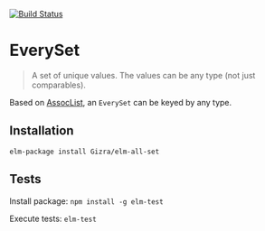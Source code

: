 [![Build Status](https://travis-ci.org/Gizra/elm-all-set.svg?branch=master)](https://travis-ci.org/Gizra/elm-all-set)

EverySet
========

> A set of unique values. The values can be any type (not just comparables).

Based on [AssocList](https://package.elm-lang.org/packages/pzp1997/assoc-list/latest/), an `EverySet` can be keyed by any type.


## Installation

`elm-package install Gizra/elm-all-set`

## Tests

Install package: `npm install -g elm-test`

Execute tests: `elm-test`
